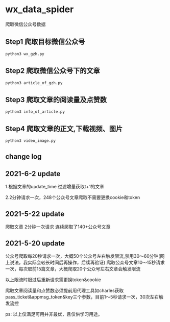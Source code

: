 # wx_data_spider
爬取微信公众号数据

## Step1 爬取目标微信公众号
```
python3 wx_gzh.py
```

## Step2 爬取微信公众号下的文章
```
python3 article_of_gzh.py
```

## Step3 爬取文章的阅读量及点赞数
```
python3 info_of_article.py
```

## Step4 爬取文章的正文,下载视频、图片
```
python3 video_image.py
```
## change log

## 2021-6-2 update

1.根据文章的update_time 过滤增量获取t+1的文章

2.2分钟请求一次，248个公众号文章爬取不需要更换cookie和token

## 2021-5-22 update

爬取文章 2分钟一次请求 连续爬取了140+公众号文章

## 2021-5-20 update

公众号爬取每20秒请求一次，大概50个公众号左右触发限流,禁用30～60分钟(网上说法，我实际会较长时间后再操作，后续再验证)
爬取公众号文章10～15秒请求一次，每次取前15篇文章，大概爬取20个公众号左右文章会触发限流

以上限流时限过后重新请求需更换token&cookie

爬取文章阅读量和点赞数必须提前用代理工具如charles获取pass_ticket&appmsg_token&key三个参数，目前1～5秒请求一次，30次左右触发流控

ps: 以上仅满足可用并非最优，且仅供学习用途。
